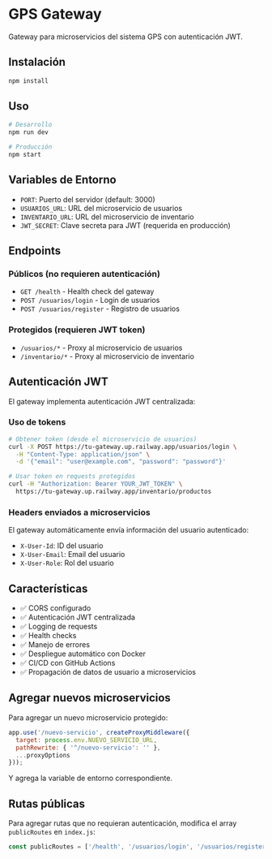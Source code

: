 # GPS Gateway

Gateway para microservicios del sistema GPS con autenticación JWT.

## Instalación

```bash
npm install


```

## Uso

```bash
# Desarrollo
npm run dev

# Producción
npm start
```

## Variables de Entorno

- `PORT`: Puerto del servidor (default: 3000)
- `USUARIOS_URL`: URL del microservicio de usuarios
- `INVENTARIO_URL`: URL del microservicio de inventario
- `JWT_SECRET`: Clave secreta para JWT (requerida en producción)

## Endpoints

### Públicos (no requieren autenticación)
- `GET /health` - Health check del gateway
- `POST /usuarios/login` - Login de usuarios
- `POST /usuarios/register` - Registro de usuarios

### Protegidos (requieren JWT token)
- `/usuarios/*` - Proxy al microservicio de usuarios
- `/inventario/*` - Proxy al microservicio de inventario

## Autenticación JWT

El gateway implementa autenticación JWT centralizada:

### Uso de tokens
```bash
# Obtener token (desde el microservicio de usuarios)
curl -X POST https://tu-gateway.up.railway.app/usuarios/login \
  -H "Content-Type: application/json" \
  -d '{"email": "user@example.com", "password": "password"}'

# Usar token en requests protegidos
curl -H "Authorization: Bearer YOUR_JWT_TOKEN" \
  https://tu-gateway.up.railway.app/inventario/productos
```

### Headers enviados a microservicios
El gateway automáticamente envía información del usuario autenticado:
- `X-User-Id`: ID del usuario
- `X-User-Email`: Email del usuario  
- `X-User-Role`: Rol del usuario

## Características

- ✅ CORS configurado
- ✅ Autenticación JWT centralizada
- ✅ Logging de requests
- ✅ Health checks
- ✅ Manejo de errores
- ✅ Despliegue automático con Docker
- ✅ CI/CD con GitHub Actions
- ✅ Propagación de datos de usuario a microservicios

## Agregar nuevos microservicios

Para agregar un nuevo microservicio protegido:

```js
app.use('/nuevo-servicio', createProxyMiddleware({
  target: process.env.NUEVO_SERVICIO_URL,
  pathRewrite: { '^/nuevo-servicio': '' },
  ...proxyOptions
}));
```

Y agrega la variable de entorno correspondiente.

## Rutas públicas

Para agregar rutas que no requieran autenticación, modifica el array `publicRoutes` en `index.js`:

```js
const publicRoutes = ['/health', '/usuarios/login', '/usuarios/register', '/nueva-ruta-publica'];
```